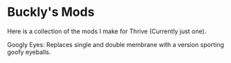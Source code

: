 # Buckly's Mods
Here is a collection of the mods I make for Thrive (Currently just one).

Googly Eyes: Replaces single and double membrane with a version sporting goofy eyeballs.
